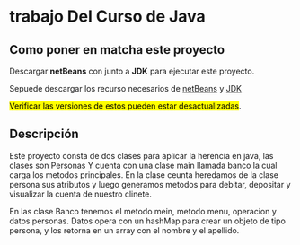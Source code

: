 # trabajo Del Curso de Java

## Como poner en matcha este proyecto 

Descargar **netBeans** con junto a **JDK** para ejecutar este proyecto.

Sepuede descargar los recurso necesarios de [netBeans](https://netbeans.apache.org/download/nb18/index.html) y [JDK](	
https://download.oracle.com/java/20/latest/jdk-20_windows-x64_bin.zip ( sha256 )) 

<mark>Verificar las versiones de estos pueden estar desactualizadas</mark>.

## Descripción 
Este proyecto consta de dos clases para aplicar la herencia en java, las clases son Personas Y cuenta con una clase main llamada banco la cual carga los metodos principales.
En la clase ceunta heredamos de la clase persona sus atributos y luego generamos metodos para debitar, depositar y visualizar la cuenta de nuestro clinete.

En las clase Banco tenemos el metodo mein, metodo menu, operacion y datos personas. Datos opera con un hashMap para crear un objeto de tipo persona, y los retorna en un array con el nombre y el apellido.

